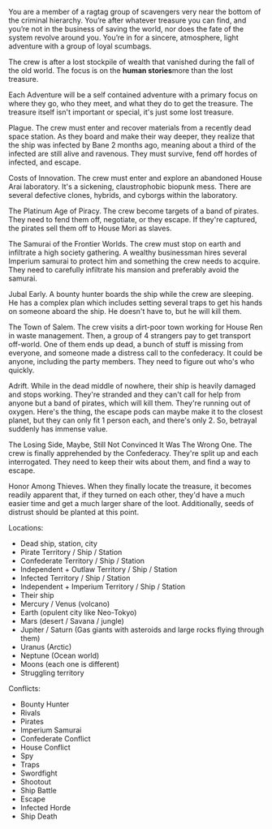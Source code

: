 You are a member of a ragtag group of scavengers very near the bottom of the criminal hierarchy. You’re after whatever treasure you can find, and you’re not in the business of saving the world, nor does the fate of the system revolve around you. You’re in for a sincere, atmosphere, light adventure with a group of loyal scumbags.

The crew is after a lost stockpile of wealth that vanished during the fall of the old world. The focus is on the **human stories**more than the lost treasure. 

Each Adventure will be a self contained adventure with a primary focus on where they go, who they meet, and what they do to get the treasure. The treasure itself isn't important or special, it's just some lost treasure.



Plague. The crew must enter and recover materials from a recently dead space station. As they board and make their way deeper, they realize that the ship was infected by Bane 2 months ago, meaning about a third of the infected are still alive and ravenous. They must survive, fend off hordes of infected, and escape.

Costs of Innovation. The crew must enter and explore an abandoned House Arai laboratory. It's a sickening, claustrophobic biopunk mess. There are several defective clones, hybrids, and cyborgs within the laboratory.

The Platinum Age of Piracy. The crew become targets of a band of pirates. They need to fend them off, negotiate, or they escape. If they're captured, the pirates sell them off to House Mori as slaves.

The Samurai of the Frontier Worlds. The crew must stop on earth and infiltrate a high society gathering. A wealthy businessman hires several Imperium samurai to protect him and something the crew needs to acquire. They need to carefully infiltrate his mansion and preferably avoid the samurai.  

Jubal Early. A bounty hunter boards the ship while the crew are sleeping. He has a complex plan which includes setting several traps to get his hands on someone aboard the ship. He doesn't have to, but he will kill them. 

The Town of Salem. The crew visits a dirt-poor town working for House Ren in waste management. Then, a group of 4 strangers pay to get transport off-world. One of them ends up dead, a bunch of stuff is missing from everyone, and someone made a distress call to the confederacy. It could be anyone, including the party members. They need to figure out who's who quickly.

Adrift. While in the dead middle of nowhere, their ship is heavily damaged and stops working. They're stranded and they can't call for help from anyone but a band of pirates, which will kill them. They're running out of oxygen. Here's the thing, the escape pods can maybe make it to the closest planet, but they can only fit 1 person each, and there's only 2. So, betrayal suddenly has immense value.

The Losing Side, Maybe, Still Not Convinced It Was The Wrong One. The crew is finally apprehended by the Confederacy. They're split up and each interrogated. They need to keep their wits about them, and find a way to escape.

Honor Among Thieves. When they finally locate the treasure, it becomes readily apparent that, if they turned on each other, they'd have a much easier time and get a much larger share of the loot. Additionally, seeds of distrust should be planted at this point.



Locations:
- Dead ship, station, city
- Pirate Territory / Ship / Station
- Confederate Territory / Ship / Station
- Independent + Outlaw Territory / Ship / Station
- Infected Territory / Ship / Station
- Independent + Imperium Territory / Ship / Station
- Their ship
- Mercury / Venus (volcano)
- Earth (opulent city like Neo-Tokyo)
- Mars (desert / Savana / jungle)
- Jupiter / Saturn (Gas giants with asteroids and large rocks flying through them)
- Uranus (Arctic)
- Neptune (Ocean world)
- Moons (each one is different)
- Struggling territory

Conflicts:
- Bounty Hunter
- Rivals
- Pirates
- Imperium Samurai
- Confederate Conflict
- House Conflict
- Spy
- Traps
- Swordfight
- Shootout
- Ship Battle
- Escape
- Infected Horde
- Ship Death